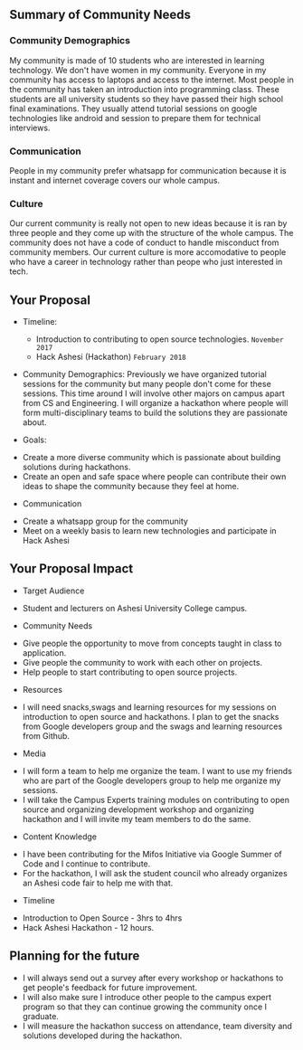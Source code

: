 ## Summary of Community Needs

### Community Demographics
My community is made of 10 students who are interested in learning technology. We don't have women in my community.
Everyone in my community has access to laptops and access to the internet. Most people in the community has taken
an introduction into programming class. These students are all university students so they have passed their high school final examinations. They usually attend tutorial sessions on google technologies like android and session to prepare them for technical interviews.

### Communication
People in my community prefer whatsapp for communication because it is instant and internet coverage covers our whole campus. 

### Culture
Our current community is really not open to new ideas because it is ran by three people and they come up with the structure of the whole campus. The community does not have a code of conduct to handle misconduct from community members. Our current culture is more accomodative to people who have a career in technology rather than peope who just interested in tech.

## Your Proposal
 * Timeline:
   - Introduction to contributing to open source technologies. ``November 2017``
   - Hack Ashesi (Hackathon) ``February 2018``


 * Community Demographics:
  Previously we have organized tutorial sessions for the community but many people don't come for these sessions. This time around I will involve other majors on campus apart from CS and Engineering. I will organize a hackathon where people will form multi-disciplinary teams to build the solutions they are passionate about.

 * Goals:
  - Create a more diverse community which is passionate about building solutions during hackathons. 
  - Create an open and safe space where people can contribute their own ideas to shape the community because they feel at home.

 * Communication
  - Create a whatsapp group for the community
  - Meet on a weekly basis to learn new technologies and participate in Hack Ashesi 

## Your Proposal Impact
 * Target Audience
  - Student and lecturers on Ashesi University College campus.
 
 * Community Needs
  - Give people the opportunity to move from concepts taught in class to application.
  - Give people the community to work with each other on projects.
  - Help people to start contributing to open source projects.
 
 * Resources
  - I will need snacks,swags and learning resources for my sessions on introduction to open source and hackathons. I plan to get the snacks from Google developers group and the swags and learning resources from Github.
 
 * Media
  - I will form a team to help me organize the team. I want to use my friends who are part of the Google developers group to help me organize my sessions.
  - I will take the Campus Experts training modules on contributing to open source and organizing development workshop and organizing hackathon and I will invite my team members to do the same.

 * Content Knowledge
  - I have been contributing for the Mifos Initiative via Google Summer of Code and I continue to contribute. 
  - For the hackathon, I will ask the student council who already organizes an Ashesi code fair to help me with that.

 * Timeline
  - Introduction to Open Source - 3hrs to 4hrs
  - Hack Ashesi Hackathon - 12 hours.

## Planning for the future
 * I will always send out a survey after every workshop or hackathons to get people's feedback for future improvement.
 * I will also make sure I introduce other people to the campus expert program so that they can continue growing the community once I graduate.
 * I will measure the hackathon success on attendance, team diversity and solutions developed during the hackathon.
